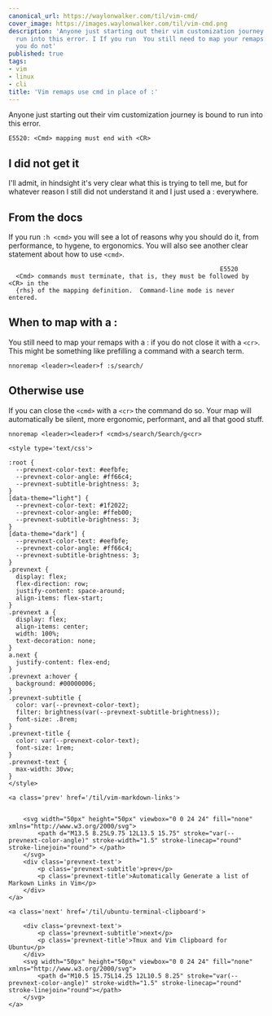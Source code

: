 ```yaml
---
canonical_url: https://waylonwalker.com/til/vim-cmd/
cover_image: https://images.waylonwalker.com/til/vim-cmd.png
description: 'Anyone just starting out their vim customization journey is bound to
  run into this error. I If you run  You still need to map your remaps with a : if
  you do not'
published: true
tags:
- vim
- linux
- cli
title: 'Vim remaps use cmd in place of :'
---
```


Anyone just starting out their vim customization journey is bound to run into this error.

``` vim
E5520: <Cmd> mapping must end with <CR>
```

## I did not get it

I'll admit, in hindsight it's very clear what this is trying to tell me, but for whatever reason I still did not understand it and I just used a : everywhere.

## From the docs


If you run `:h <cmd>` you will see a lot of reasons why you should do it, from performance, to hygene, to ergonomics.  You will also see another clear statement about how to use `<cmd>`.

``` vim
                                                          E5520
  <Cmd> commands must terminate, that is, they must be followed by <CR> in the
  {rhs} of the mapping definition.  Command-line mode is never entered.
```

## When to map with a :

You still need to map your remaps with a : if you do not close it with a
`<cr>`.  This might be something like prefilling a command with a search term.

``` vim
nnoremap <leader><leader>f :s/search/
```

## Otherwise use <cmd>

If you can close the `<cmd>` with a `<cr>` the command do so.  Your map will automatically be silent, more ergonomic, performant, and all that good stuff.

``` vim
nnoremap <leader><leader>f <cmd>s/search/Search/g<cr>
```
<div class='prevnext'>

    <style type='text/css'>

    :root {
      --prevnext-color-text: #eefbfe;
      --prevnext-color-angle: #ff66c4;
      --prevnext-subtitle-brightness: 3;
    }
    [data-theme="light"] {
      --prevnext-color-text: #1f2022;
      --prevnext-color-angle: #ffeb00;
      --prevnext-subtitle-brightness: 3;
    }
    [data-theme="dark"] {
      --prevnext-color-text: #eefbfe;
      --prevnext-color-angle: #ff66c4;
      --prevnext-subtitle-brightness: 3;
    }
    .prevnext {
      display: flex;
      flex-direction: row;
      justify-content: space-around;
      align-items: flex-start;
    }
    .prevnext a {
      display: flex;
      align-items: center;
      width: 100%;
      text-decoration: none;
    }
    a.next {
      justify-content: flex-end;
    }
    .prevnext a:hover {
      background: #00000006;
    }
    .prevnext-subtitle {
      color: var(--prevnext-color-text);
      filter: brightness(var(--prevnext-subtitle-brightness));
      font-size: .8rem;
    }
    .prevnext-title {
      color: var(--prevnext-color-text);
      font-size: 1rem;
    }
    .prevnext-text {
      max-width: 30vw;
    }
    </style>
    
    <a class='prev' href='/til/vim-markdown-links'>
    

        <svg width="50px" height="50px" viewbox="0 0 24 24" fill="none" xmlns="http://www.w3.org/2000/svg">
            <path d="M13.5 8.25L9.75 12L13.5 15.75" stroke="var(--prevnext-color-angle)" stroke-width="1.5" stroke-linecap="round" stroke-linejoin="round"> </path>
        </svg>
        <div class='prevnext-text'>
            <p class='prevnext-subtitle'>prev</p>
            <p class='prevnext-title'>Automatically Generate a list of Markown Links in Vim</p>
        </div>
    </a>
    
    <a class='next' href='/til/ubuntu-terminal-clipboard'>
    
        <div class='prevnext-text'>
            <p class='prevnext-subtitle'>next</p>
            <p class='prevnext-title'>Tmux and Vim Clipboard for Ubuntu</p>
        </div>
        <svg width="50px" height="50px" viewbox="0 0 24 24" fill="none" xmlns="http://www.w3.org/2000/svg">
            <path d="M10.5 15.75L14.25 12L10.5 8.25" stroke="var(--prevnext-color-angle)" stroke-width="1.5" stroke-linecap="round" stroke-linejoin="round"></path>
        </svg>
    </a>
  </div>